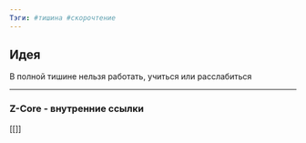 ```yaml
---
Тэги: #тишина #скорочтение
---
```


## Идея

В полной тишине нельзя работать, учиться или расслабиться

___
### Z-Core - внутренние ссылки
[[]]